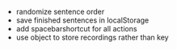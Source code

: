- randomize sentence order
- save finished sentences in localStorage
- add spacebarshortcut for all actions
- use object to store recordings rather than key
